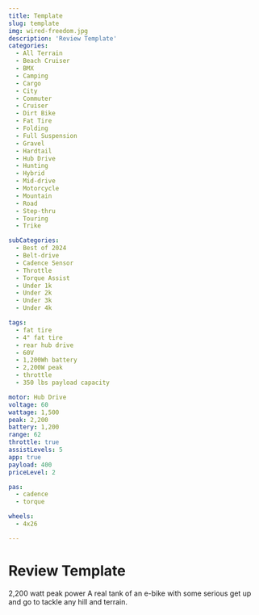```yaml
---
title: Template
slug: template
img: wired-freedom.jpg
description: 'Review Template'
categories:
  - All Terrain
  - Beach Cruiser
  - BMX
  - Camping
  - Cargo
  - City
  - Commuter
  - Cruiser
  - Dirt Bike
  - Fat Tire
  - Folding
  - Full Suspension
  - Gravel
  - Hardtail
  - Hub Drive
  - Hunting
  - Hybrid
  - Mid-drive
  - Motorcycle
  - Mountain
  - Road
  - Step-thru
  - Touring
  - Trike

subCategories:
  - Best of 2024
  - Belt-drive
  - Cadence Sensor
  - Throttle
  - Torque Assist
  - Under 1k
  - Under 2k
  - Under 3k
  - Under 4k

tags:
  - fat tire
  - 4" fat tire
  - rear hub drive
  - 60V
  - 1,200Wh battery
  - 2,200W peak
  - throttle
  - 350 lbs payload capacity

motor: Hub Drive
voltage: 60
wattage: 1,500
peak: 2,200
battery: 1,200
range: 62
throttle: true
assistLevels: 5
app: true
payload: 400
priceLevel: 2

pas: 
  - cadence
  - torque

wheels:
  - 4x26

---
```


# Review Template

2,200 watt peak power
A real tank of an e-bike with some serious get up and go to tackle any hill and terrain.
